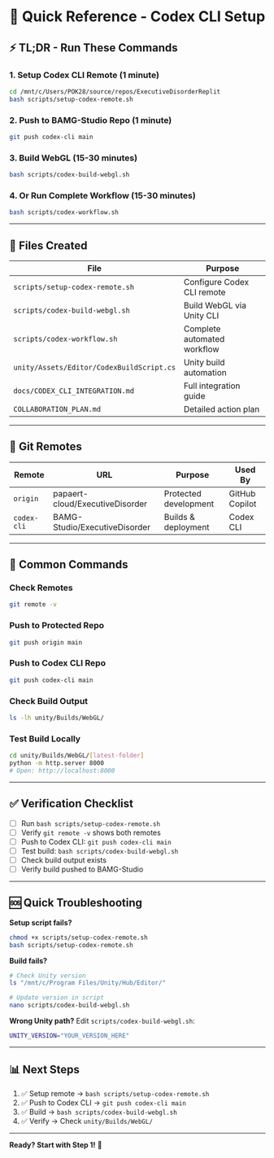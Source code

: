 # 🚀 Quick Reference - Codex CLI Setup

## ⚡ TL;DR - Run These Commands

### **1. Setup Codex CLI Remote** (1 minute)
```bash
cd /mnt/c/Users/POK28/source/repos/ExecutiveDisorderReplit
bash scripts/setup-codex-remote.sh
```

### **2. Push to BAMG-Studio Repo** (1 minute)
```bash
git push codex-cli main
```

### **3. Build WebGL** (15-30 minutes)
```bash
bash scripts/codex-build-webgl.sh
```

### **4. Or Run Complete Workflow** (15-30 minutes)
```bash
bash scripts/codex-workflow.sh
```

---

## 📁 Files Created

| File | Purpose |
|------|---------|
| `scripts/setup-codex-remote.sh` | Configure Codex CLI remote |
| `scripts/codex-build-webgl.sh` | Build WebGL via Unity CLI |
| `scripts/codex-workflow.sh` | Complete automated workflow |
| `unity/Assets/Editor/CodexBuildScript.cs` | Unity build automation |
| `docs/CODEX_CLI_INTEGRATION.md` | Full integration guide |
| `COLLABORATION_PLAN.md` | Detailed action plan |

---

## 🔄 Git Remotes

| Remote | URL | Purpose | Used By |
|--------|-----|---------|---------|
| `origin` | papaert-cloud/ExecutiveDisorder | Protected development | GitHub Copilot |
| `codex-cli` | BAMG-Studio/ExecutiveDisorder | Builds & deployment | Codex CLI |

---

## 📝 Common Commands

### **Check Remotes**
```bash
git remote -v
```

### **Push to Protected Repo**
```bash
git push origin main
```

### **Push to Codex CLI Repo**
```bash
git push codex-cli main
```

### **Check Build Output**
```bash
ls -lh unity/Builds/WebGL/
```

### **Test Build Locally**
```bash
cd unity/Builds/WebGL/[latest-folder]
python -m http.server 8000
# Open: http://localhost:8000
```

---

## ✅ Verification Checklist

- [ ] Run `bash scripts/setup-codex-remote.sh`
- [ ] Verify `git remote -v` shows both remotes
- [ ] Push to Codex CLI: `git push codex-cli main`
- [ ] Test build: `bash scripts/codex-build-webgl.sh`
- [ ] Check build output exists
- [ ] Verify build pushed to BAMG-Studio

---

## 🆘 Quick Troubleshooting

**Setup script fails?**
```bash
chmod +x scripts/setup-codex-remote.sh
bash scripts/setup-codex-remote.sh
```

**Build fails?**
```bash
# Check Unity version
ls "/mnt/c/Program Files/Unity/Hub/Editor/"

# Update version in script
nano scripts/codex-build-webgl.sh
```

**Wrong Unity path?**
Edit `scripts/codex-build-webgl.sh`:
```bash
UNITY_VERSION="YOUR_VERSION_HERE"
```

---

## 📊 Next Steps

1. ✅ Setup remote → `bash scripts/setup-codex-remote.sh`
2. ✅ Push to Codex CLI → `git push codex-cli main`
3. ✅ Build → `bash scripts/codex-build-webgl.sh`
4. ✅ Verify → Check `unity/Builds/WebGL/`

---

**Ready? Start with Step 1!** 🚀
